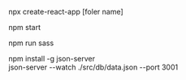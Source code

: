 npx create-react-app [foler name]

npm start

npm run sass

npm install -g json-server  
json-server --watch ./src/db/data.json --port 3001
